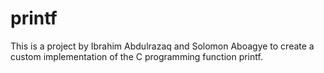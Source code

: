 # printf
This is a project by Ibrahim Abdulrazaq and Solomon Aboagye  to create a custom implementation of the C programming function printf.
